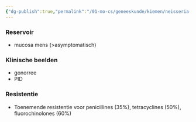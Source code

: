 ```yaml
---
{"dg-publish":true,"permalink":"/01-mo-cs/geneeskunde/kiemen/neisseria-gonnorhea/","noteIcon":"","created":"2024-11-24T10:57:19.486+01:00","updated":"2024-12-29T13:58:43.370+01:00"}
---
```


### Reservoir

- mucosa mens (>asymptomatisch)

  

### Klinische beelden

- gonorree
- PID

  

### Resistentie

- Toenemende resistentie voor penicillines (35%), tetracyclines (50%),  
    fluorochinolones (60%)
